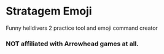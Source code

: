 # Stratagem Emoji

Funny helldivers 2 practice tool and emoji command creator

### NOT affiliated with Arrowhead games at all.
